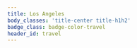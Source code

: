 ```yaml
---
title: Los Angeles
body_classes: 'title-center title-h1h2'
badge_class: badge-color-travel
header_id: travel
---
```


